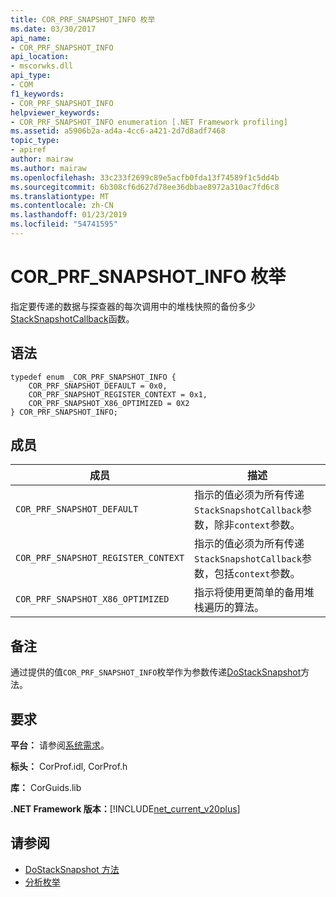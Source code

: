 ```yaml
---
title: COR_PRF_SNAPSHOT_INFO 枚举
ms.date: 03/30/2017
api_name:
- COR_PRF_SNAPSHOT_INFO
api_location:
- mscorwks.dll
api_type:
- COM
f1_keywords:
- COR_PRF_SNAPSHOT_INFO
helpviewer_keywords:
- COR_PRF_SNAPSHOT_INFO enumeration [.NET Framework profiling]
ms.assetid: a5906b2a-ad4a-4cc6-a421-2d7d8adf7468
topic_type:
- apiref
author: mairaw
ms.author: mairaw
ms.openlocfilehash: 33c233f2699c89e5acfb0fda13f74589f1c5dd4b
ms.sourcegitcommit: 6b308cf6d627d78ee36dbbae8972a310ac7fd6c8
ms.translationtype: MT
ms.contentlocale: zh-CN
ms.lasthandoff: 01/23/2019
ms.locfileid: "54741595"
---
```

# <a name="corprfsnapshotinfo-enumeration"></a>COR_PRF_SNAPSHOT_INFO 枚举
指定要传递的数据与探查器的每次调用中的堆栈快照的备份多少[StackSnapshotCallback](../../../../docs/framework/unmanaged-api/profiling/stacksnapshotcallback-function.md)函数。  
  
## <a name="syntax"></a>语法  
  
```  
typedef enum _COR_PRF_SNAPSHOT_INFO {  
    COR_PRF_SNAPSHOT_DEFAULT = 0x0,  
    COR_PRF_SNAPSHOT_REGISTER_CONTEXT = 0x1,  
    COR_PRF_SNAPSHOT_X86_OPTIMIZED = 0X2  
} COR_PRF_SNAPSHOT_INFO;  
```  
  
## <a name="members"></a>成员  
  
|成员|描述|  
|-------------|-----------------|  
|`COR_PRF_SNAPSHOT_DEFAULT`|指示的值必须为所有传递`StackSnapshotCallback`参数，除非`context`参数。|  
|`COR_PRF_SNAPSHOT_REGISTER_CONTEXT`|指示的值必须为所有传递`StackSnapshotCallback`参数，包括`context`参数。|  
|`COR_PRF_SNAPSHOT_X86_OPTIMIZED`|指示将使用更简单的备用堆栈遍历的算法。|  
  
## <a name="remarks"></a>备注  
 通过提供的值`COR_PRF_SNAPSHOT_INFO`枚举作为参数传递[DoStackSnapshot](../../../../docs/framework/unmanaged-api/profiling/icorprofilerinfo2-dostacksnapshot-method.md)方法。  
  
## <a name="requirements"></a>要求  
 **平台：** 请参阅[系统需求](../../../../docs/framework/get-started/system-requirements.md)。  
  
 **标头：** CorProf.idl, CorProf.h  
  
 **库：** CorGuids.lib  
  
 **.NET Framework 版本：**[!INCLUDE[net_current_v20plus](../../../../includes/net-current-v20plus-md.md)]  
  
## <a name="see-also"></a>请参阅
- [DoStackSnapshot 方法](../../../../docs/framework/unmanaged-api/profiling/icorprofilerinfo2-dostacksnapshot-method.md)
- [分析枚举](../../../../docs/framework/unmanaged-api/profiling/profiling-enumerations.md)
